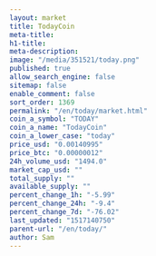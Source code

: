 ```yaml
---
layout: market
title: TodayCoin
meta-title: 
h1-title: 
meta-description: 
image: "/media/351521/today.png"
published: true
allow_search_engine: false
sitemap: false
enable_comment: false
sort_order: 1369
permalink: "/en/today/market.html"
coin_a_symbol: "TODAY"
coin_a_name: "TodayCoin"
coin_a_lower_case: "today"
price_usd: "0.00140995"
price_btc: "0.00000012"
24h_volume_usd: "1494.0"
market_cap_usd: ""
total_supply: ""
available_supply: ""
percent_change_1h: "-5.99"
percent_change_24h: "-9.4"
percent_change_7d: "-76.02"
last_updated: "1517140750"
parent-url: "/en/today/"
author: Sam
---
```


